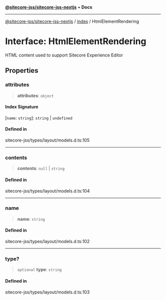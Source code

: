 [**@sitecore-jss/sitecore-jss-nextjs**](../../README.md) • **Docs**

***

[@sitecore-jss/sitecore-jss-nextjs](../../README.md) / [index](../README.md) / HtmlElementRendering

# Interface: HtmlElementRendering

HTML content used to support Sitecore Experience Editor

## Properties

### attributes

> **attributes**: `object`

#### Index Signature

 \[`name`: `string`\]: `string` \| `undefined`

#### Defined in

sitecore-jss/types/layout/models.d.ts:105

***

### contents

> **contents**: `null` \| `string`

#### Defined in

sitecore-jss/types/layout/models.d.ts:104

***

### name

> **name**: `string`

#### Defined in

sitecore-jss/types/layout/models.d.ts:102

***

### type?

> `optional` **type**: `string`

#### Defined in

sitecore-jss/types/layout/models.d.ts:103
